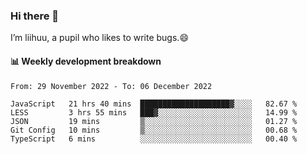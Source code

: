 ### Hi there 👋
I’m liihuu, a pupil who likes to write bugs.😄


#### 📊 Weekly development breakdown
<!--START_SECTION:waka-->

```text
From: 29 November 2022 - To: 06 December 2022

JavaScript   21 hrs 40 mins  ████████████████████▓░░░░   82.67 %
LESS         3 hrs 55 mins   ███▓░░░░░░░░░░░░░░░░░░░░░   14.99 %
JSON         19 mins         ▒░░░░░░░░░░░░░░░░░░░░░░░░   01.27 %
Git Config   10 mins         ▒░░░░░░░░░░░░░░░░░░░░░░░░   00.68 %
TypeScript   6 mins          ░░░░░░░░░░░░░░░░░░░░░░░░░   00.40 %
```

<!--END_SECTION:waka-->

<!--
**liihuu/liihuu** is a ✨ _special_ ✨ repository because its `README.md` (this file) appears on your GitHub profile.

Here are some ideas to get you started:

- 🔭 I’m currently working on ...
- 🌱 I’m currently learning ...
- 👯 I’m looking to collaborate on ...
- 🤔 I’m looking for help with ...
- 💬 Ask me about ...
- 📫 How to reach me: ...
- 😄 Pronouns: ...
- ⚡ Fun fact: ...
-->
